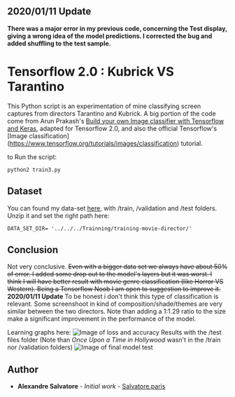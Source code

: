 
## 2020/01/11 Update
**There was a major error in my previous code, concerning the Test display, giving a wrong idea of the model predictions. I corrected the bug and added shuffling to the test sample.**

# Tensorflow 2.0 : Kubrick VS Tarantino

This Python script is an experimentation of mine classifying screen captures from directors Tarantino and Kubrick. A big portion of the code come from Arun Prakash's [Build your own Image classifier with Tensorflow and Keras](https://blog.francium.tech/build-your-own-image-classifier-with-tensorflow-and-keras-dc147a15e38e), adapted for Tensorflow 2.0, and also the official Tensorflow's [Image classification] (https://www.tensorflow.org/tutorials/images/classification) tutorial.

to Run the script:
```
python2 train3.py
```

## Dataset

You can found my data-set [here](http://salvatore.paris/download/training-movie-director.zip), with /train, /validation and /test folders.
Unzip it and set the right path here:
```
DATA_SET_DIR= '../../../Trainning/training-movie-director/'
```

## Conclusion

Not very conclusive.
~~Even with a bigger data set we always have about 50% of error.
I added some drop out to the model's layers but it was worst.
I think I will have better result with movie genre classification (like Horror VS Western). Being a Tensorflow Noob I am open to suggestion to improve it.~~
**2020/01/11 Update**
To be honest i don't think this type of classification is relevant. Some screenshoot in kind of composition/shade/themes are very similar between the two directors. Note than adding a 1:1.29 ratio to the size make a significant improvement in the performance of the model. 

Learning graphs here:
![Image of loss and accuracy](https://pbs.twimg.com/media/ENhyJkWXUAIlwJP?format=jpg)
Results with the /test files folder (Note than _Once Upon a Time in Hollywood_ wasn't in the /train nor /validation folders)
![Image of final model test]( https://pbs.twimg.com/media/ENhyJkcWsAAVmbd?format=jpg)

## Author

* **Alexandre Salvatore** - *Initial work* - [Salvatore.paris](https://http://salvatore.paris/)